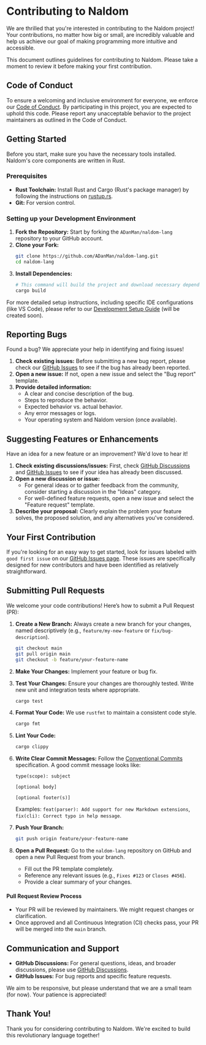# Contributing to Naldom

We are thrilled that you're interested in contributing to the Naldom project! Your contributions, no matter how big or small, are incredibly valuable and help us achieve our goal of making programming more intuitive and accessible.

This document outlines guidelines for contributing to Naldom. Please take a moment to review it before making your first contribution.

## Code of Conduct

To ensure a welcoming and inclusive environment for everyone, we enforce our [Code of Conduct](CODE_OF_CONDUCT.md). By participating in this project, you are expected to uphold this code. Please report any unacceptable behavior to the project maintainers as outlined in the Code of Conduct.

## Getting Started

Before you start, make sure you have the necessary tools installed. Naldom's core components are written in Rust.

### Prerequisites

*   **Rust Toolchain:** Install Rust and Cargo (Rust's package manager) by following the instructions on [rustup.rs](https://rustup.rs/).
*   **Git:** For version control.

### Setting up your Development Environment

1.  **Fork the Repository:** Start by forking the `ADanMan/naldom-lang` repository to your GitHub account.
2.  **Clone your Fork:**
    ```bash
    git clone https://github.com/ADanMan/naldom-lang.git
    cd naldom-lang
    ```
3.  **Install Dependencies:**
    ```bash
    # This command will build the project and download necessary dependencies
    cargo build
    ```

For more detailed setup instructions, including specific IDE configurations (like VS Code), please refer to our [Development Setup Guide](docs/development-setup/README.md) (will be created soon).

## Reporting Bugs

Found a bug? We appreciate your help in identifying and fixing issues!

1.  **Check existing issues:** Before submitting a new bug report, please check our [GitHub Issues](https://github.com/ADanMan/naldom-lang/issues) to see if the bug has already been reported.
2.  **Open a new issue:** If not, open a new issue and select the "Bug report" template.
3.  **Provide detailed information:**
    *   A clear and concise description of the bug.
    *   Steps to reproduce the behavior.
    *   Expected behavior vs. actual behavior.
    *   Any error messages or logs.
    *   Your operating system and Naldom version (once available).

## Suggesting Features or Enhancements

Have an idea for a new feature or an improvement? We'd love to hear it!

1.  **Check existing discussions/issues:** First, check [GitHub Discussions](https://github.com/ADanMan/naldom-lang/discussions) and [GitHub Issues](https://github.com/ADanMan/naldom-lang/issues) to see if your idea has already been discussed.
2.  **Open a new discussion or issue:**
    *   For general ideas or to gather feedback from the community, consider starting a discussion in the "Ideas" category.
    *   For well-defined feature requests, open a new issue and select the "Feature request" template.
3.  **Describe your proposal:** Clearly explain the problem your feature solves, the proposed solution, and any alternatives you've considered.

## Your First Contribution

If you're looking for an easy way to get started, look for issues labeled with `good first issue` on our [GitHub Issues page](https://github.com/ADanMan/naldom-lang/issues?q=is%3Aopen+is%3Aissue+label%3A%22good+first+issue%22). These issues are specifically designed for new contributors and have been identified as relatively straightforward.

## Submitting Pull Requests

We welcome your code contributions! Here’s how to submit a Pull Request (PR):

1.  **Create a New Branch:** Always create a new branch for your changes, named descriptively (e.g., `feature/my-new-feature` or `fix/bug-description`).
    ```bash
    git checkout main
    git pull origin main
    git checkout -b feature/your-feature-name
    ```
2.  **Make Your Changes:** Implement your feature or bug fix.
3.  **Test Your Changes:** Ensure your changes are thoroughly tested. Write new unit and integration tests where appropriate.
    ```bash
    cargo test
    ```
4.  **Format Your Code:** We use `rustfmt` to maintain a consistent code style.
    ```bash
    cargo fmt
    ```
5.  **Lint Your Code:**
    ```bash
    cargo clippy
    ```
6.  **Write Clear Commit Messages:** Follow the [Conventional Commits](https://www.conventionalcommits.org/en/v1.0.0/) specification. A good commit message looks like:
    ```
    type(scope): subject

    [optional body]

    [optional footer(s)]
    ```
    Examples: `feat(parser): Add support for new Markdown extensions`, `fix(cli): Correct typo in help message`.

7.  **Push Your Branch:**
    ```bash
    git push origin feature/your-feature-name
    ```
8.  **Open a Pull Request:** Go to the `naldom-lang` repository on GitHub and open a new Pull Request from your branch.
    *   Fill out the PR template completely.
    *   Reference any relevant issues (e.g., `Fixes #123` or `Closes #456`).
    *   Provide a clear summary of your changes.

#### Pull Request Review Process

*   Your PR will be reviewed by maintainers. We might request changes or clarification.
*   Once approved and all Continuous Integration (CI) checks pass, your PR will be merged into the `main` branch.

## Communication and Support

*   **GitHub Discussions:** For general questions, ideas, and broader discussions, please use [GitHub Discussions](https://github.com/ADanMan/naldom-lang/discussions).
*   **GitHub Issues:** For bug reports and specific feature requests.

We aim to be responsive, but please understand that we are a small team (for now). Your patience is appreciated!

## Thank You!

Thank you for considering contributing to Naldom. We're excited to build this revolutionary language together!